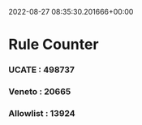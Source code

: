 2022-08-27 08:35:30.201666+00:00
# Rule Counter 
 ### UCATE : 498737

 ### Veneto : 20665

 ### Allowlist : 13924